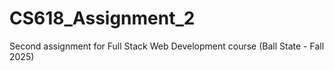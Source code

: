 # CS618_Assignment_2
Second assignment for Full Stack Web Development course (Ball State - Fall 2025)
